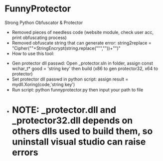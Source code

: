 # FunnyProtector
Strong Python Obfuscator & Protector

- Removed pieces of needless code (website module, check  user acc, print obfuscating process)
- Removed obfuscate string that can generate error: string2replace = "Cipher(\""+StringEncrypt(string.replace("\"",""))+"\")"
- How to use this tool:
+ Gen protector dll passwd: Open _protector.sln in folder, assign const wchar_t* good = 'string key' then build (x86 to gen protector32, x64 to protector)
+ Set protector dll passwd in python script: assign result = mydll.Xoring(code,'string key')
+ Run script: python funnyprotector.py then input your path to file
+ # NOTE: _protector.dll and _protector32.dll depends on others dlls used to build them, so uninstall visual studio can raise errors
